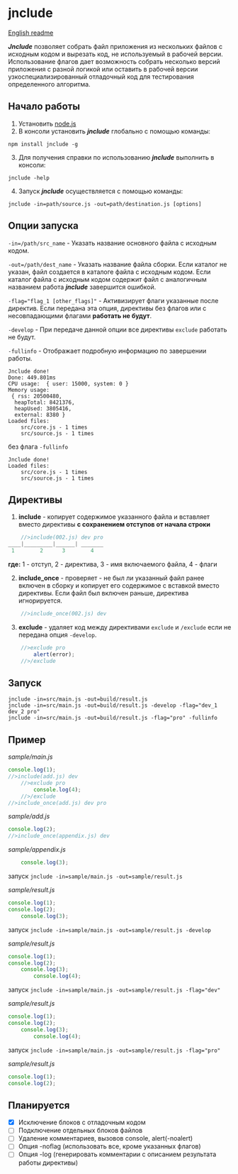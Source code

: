 # jnclude

[English readme](https://github.com/capinemo/jnclude/blob/master/README.md)

_**Jnclude**_ позволяет собрать файл приложения из нескольких файлов с исходным кодом и вырезать код, не используемый в рабочей версии. Использование флагов дает возможность собрать несколько версий приложения с разной логикой или оставить в рабочей версии узкоспециализированный отладочный код для тестирования определенного алгоритма.

## Начало работы
1. Установить [node.js](https://nodejs.org/en/) 
2. В консоли установить _**jnclude**_ глобально с помощью команды:
```
npm install jnclude -g
```
3. Для получения справки по использованию _**jnclude**_ выполнить в консоли:
```
jnclude -help
```
4. Запуск _**jnclude**_ осуществляется с помощью команды:
```
jnclude -in=path/source.js -out=path/destination.js [options]
```

## Опции запуска
`-in=/path/src_name` - Указать название основного файла с исходным кодом.

`-out=/path/dest_name` - Указать название файла сборки. Если каталог не указан, файл создается в каталоге файла с исходным кодом. Если каталог файла с исходным кодом содержит файл с аналогичным названием работа _**jnclude**_ завершится ошибкой.

`-flag="flag_1 [other_flags]"` - Активизирует флаги указанные после директив. Если передана эта опция, директивы без флагов или с несовпадающими флагами **работать не будут**.

`-develop` - При передаче данной опции все директивы `exclude` работать не будут.

`-fullinfo` - Отображает подробную информацию по завершении работы.
```
Jnclude done!
Done: 449.801ms
CPU usage:  { user: 15000, system: 0 }
Memory usage:
 { rss: 20500480,
  heapTotal: 8421376,
  heapUsed: 3805416,
  external: 8380 }
Loaded files:
    src/core.js - 1 times
    src/source.js - 1 times
```
без флага `-fullinfo`
```
Jnclude done!
Loaded files:
    src/core.js - 1 times
    src/source.js - 1 times
```

## Директивы
1. **include** - копирует содержимое указанного файла и вставляет вместо директивы **с сохранением отступов от начала строки**
```js
    //>include(002.js) dev pro
____|_________|______| _______
 1        2      3        4
```
**где:** 1 - отступ, 2 - директива, 3 - имя включаемого файла, 4 - флаги


2. **include_once** - проверяет - не был ли указанный файл ранее включен в сборку и копирует его содержимое с вставкой вместо директивы. Если файл был включен раньше, директива игнорируется.
```js
    //>include_once(002.js) dev
```

3. **exclude** - удаляет код между директивами `exclude` и `/exclude` если не передана опция `-develop`.
```js
    //>exclude pro
        alert(error);
    //>/exclude
```

## Запуск
```
jnclude -in=src/main.js -out=build/result.js
jnclude -in=src/main.js -out=build/result.js -develop -flag="dev_1 dev_2 pro"
jnclude -in=src/main.js -out=build/result.js -flag="pro" -fullinfo
```

## Пример
_sample/main.js_
```js
console.log(1);
//>include(add.js) dev
    //>exclude pro
        console.log(4);
    //>/exclude
//>include_once(add.js) dev pro
```

_sample/add.js_
```js
console.log(2);
//>include_once(appendix.js) dev
```

_sample/appendix.js_
```js
    console.log(3);
```

запуск `jnclude -in=sample/main.js -out=sample/result.js`

_sample/result.js_
```js
console.log(1);
console.log(2);
    console.log(3);   

```

запуск `jnclude -in=sample/main.js -out=sample/result.js -develop`

_sample/result.js_
```js
console.log(1);
console.log(2);
    console.log(3);
        console.log(4);

```

запуск `jnclude -in=sample/main.js -out=sample/result.js -flag="dev"`

_sample/result.js_
```js
console.log(1);
console.log(2);
    console.log(3);
        console.log(4);

```

запуск `jnclude -in=sample/main.js -out=sample/result.js -flag="pro"`

_sample/result.js_
```js
console.log(1);
console.log(2);

```

## Планируется
- [x] Исключение блоков с отладочным кодом
- [ ] Подключение отдельных блоков файлов
- [ ] Удаление комментариев, вызовов console, alert(-noalert)
- [ ] Опция -noflag (использовать все, кроме указанных флагов)
- [ ] Опция -log (генерировать комментарии с описанием результата работы директивы)
